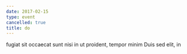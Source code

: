 ```yaml
---
date: 2017-02-15
type: event
cancelled: true
title: do
---
```

fugiat sit occaecat sunt nisi in ut proident, tempor minim Duis sed elit, in